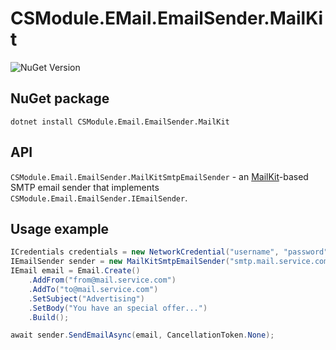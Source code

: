 # CSModule.EMail.EmailSender.MailKit

![NuGet Version](https://img.shields.io/nuget/v/CSModule.Email.EmailSender.MailKit)

## NuGet package

```
dotnet install CSModule.Email.EmailSender.MailKit
```

## API

`CSModule.Email.EmailSender.MailKitSmtpEmailSender` - an [MailKit](https://github.com/jstedfast/MailKit)-based SMTP email sender that implements `CSModule.Email.EmailSender.IEmailSender`.

## Usage example

```c#
ICredentials credentials = new NetworkCredential("username", "password");
IEmailSender sender = new MailKitSmtpEmailSender("smtp.mail.service.com", 465, true, credentials);
IEmail email = Email.Create()
    .AddFrom("from@mail.service.com")
    .AddTo("to@mail.service.com")
    .SetSubject("Advertising")
    .SetBody("You have an special offer...")
    .Build();

await sender.SendEmailAsync(email, CancellationToken.None);
```
